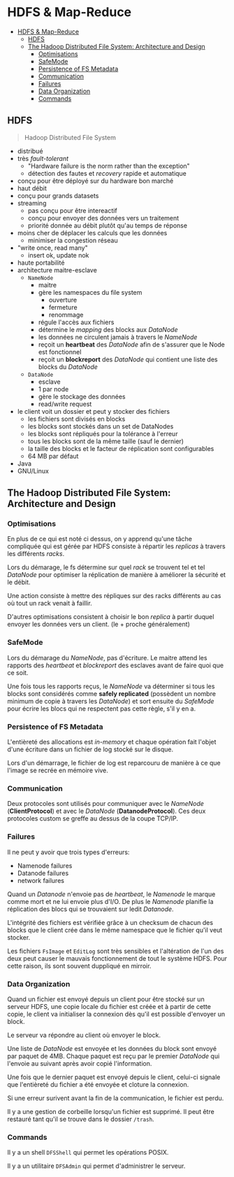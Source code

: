 # HDFS & Map-Reduce

- [HDFS & Map-Reduce](#hdfs--map-reduce)
  - [HDFS](#hdfs)
  - [The Hadoop Distributed File System: Architecture and Design](#the-hadoop-distributed-file-system-architecture-and-design)
    - [Optimisations](#optimisations)
    - [SafeMode](#safemode)
    - [Persistence of FS Metadata](#persistence-of-fs-metadata)
    - [Communication](#communication)
    - [Failures](#failures)
    - [Data Organization](#data-organization)
    - [Commands](#commands)

## HDFS

> Hadoop Distributed File System

- distribué
- très *fault-tolerant*
  - "Hardware failure is the norm rather than the exception"
  - détection des fautes et *recovery* rapide et automatique
- conçu pour être déployé sur du hardware bon marché
- haut débit
- conçu pour grands datasets
- streaming
  - pas conçu pour être intereactif
  - conçu pour envoyer des données vers un traitement
  - priorité donnée au débit plutôt qu'au temps de réponse
- moins cher de déplacer les calculs que les données
  - minimiser la congestion réseau
- "write once, read many"
  - insert ok, update nok
- haute portabilité
- architecture maitre-esclave
  - `NameNode`
    - maitre
    - gère les namespaces du file system
      - ouverture
      - fermeture
      - renommage
    - régule l'accès aux fichiers
    - détermine le *mapping* des blocks aux *DataNode*
    - les données ne circulent jamais à travers le *NameNode*
    - reçoit un **heartbeat** des *DataNode* afin de s'assurer que le Node est fonctionnel
    - reçoit un **blockreport** des *DataNode* qui contient une liste des blocks du *DataNode*
  - `DataNode`
    - esclave
    - 1 par node
    - gère le stockage des données
    - read/write request
- le client voit un dossier et peut y stocker des fichiers
  - les fichiers sont divisés en blocks
  - les blocks sont stockés dans un set de DataNodes
  - les blocks sont répliqués pour la tolérance à l'erreur
  - tous les blocks sont de la même taille (sauf le dernier)
  - la taille des blocks et le facteur de réplication sont configurables
  - 64 MB par défaut
- Java
- GNU/Linux

## The Hadoop Distributed File System: Architecture and Design

### Optimisations

En plus de ce qui est noté ci dessus, on y apprend qu'une tâche compliquée qui est gérée par HDFS consiste à répartir les *replicas* à travers les différents *racks*.

Lors du démarage, le fs détermine sur quel *rack* se trouvent tel et tel *DataNode* pour optimiser la réplication de manière à améliorer la sécurité et le débit.

Une action consiste à mettre des répliques sur des racks différents au cas où tout un rack venait à faillir.

D'autres optimisations consistent à choisir le bon *replica* à partir duquel envoyer les données vers un client. (le + proche généralement)

### SafeMode

Lors du démarage du *NameNode*, pas d'écriture.
Le maitre attend les rapports des *heartbeat* et *blockreport* des esclaves avant de faire quoi que ce soit.

Une fois tous les rapports reçus, le *NameNode* va déterminer si tous les blocks sont considérés comme **safely replicated** (possèdent un nombre minimum de copie à travers les *DataNode*) et sort ensuite du *SafeMode* pour écrire les blocs qui ne respectent pas cette règle, s'il y en a.

### Persistence of FS Metadata

L'entièreté des allocations est *in-memory* et chaque opération fait l'objet d'une écriture dans un fichier de log stocké sur le disque.

Lors d'un démarrage, le fichier de log est reparcouru de manière à ce que l'image se recrée en mémoire vive.

### Communication

Deux protocoles sont utilisés pour communiquer avec le *NameNode* (**ClientProtocol**) et avec le *DataNode* (**DatanodeProtocol**). Ces deux protocoles custom se greffe au dessus de la coupe TCP/IP.

### Failures

Il ne peut y avoir que trois types d'erreurs:

- Namenode failures
- Datanode failures
- network failures

Quand un *Datanode* n'envoie pas de *heartbeat*, le *Namenode* le marque comme mort et ne lui envoie plus d'I/O. De plus le *Namenode* planifie la réplication des blocs qui se trouvaient sur ledit *Datanode*.

L'intégrité des fichiers est vérifiée grâce à un checksum de chacun des blocks que le client crée dans le même namespace que le fichier qu'il veut stocker.

Les fichiers `FsImage` et `EditLog` sont très sensibles et l'altération de l'un des deux peut causer le mauvais fonctionnement de tout le système HDFS. Pour cette raison, ils sont souvent duppliqué en mirroir.

### Data Organization

Quand un fichier est envoyé depuis un client pour être stocké sur un serveur HDFS, une copie locale du fichier est créée et à partir de cette copie, le client va initialiser la connexion dès qu'il est possible d'envoyer un block.

Le serveur va répondre au client où envoyer le block.

Une liste de *DataNode* est envoyée et les données du block sont envoyé par paquet de 4MB. Chaque paquet est reçu par le premier *DataNode* qui l'envoie au suivant après avoir copié l'information.

Une fois que le dernier paquet est envoyé depuis le client, celui-ci signale que l'entièreté du fichier a été envoyée et cloture la connexion.

Si une erreur surivent avant la fin de la communication, le fichier est perdu.

Il y a une gestion de corbeille lorsqu'un fichier est supprimé. Il peut être restauré tant qu'il se trouve dans le dossier `/trash`.

### Commands

Il y a un shell `DFSShell` qui permet les opérations POSIX.

Il y a un utilitaire `DFSAdmin` qui permet d'administrer le serveur.

